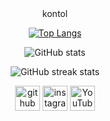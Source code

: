  
<div align="center">
kontol



[![Top Langs](https://github-readme-stats.vercel.app/api/top-langs/?username=XenoNull)](https://github.com/anuraghazra/github-readme-stats)

![GitHub stats](https://github-readme-stats.vercel.app/api?username=XenoNull&show_icons=true)  

![GitHub streak stats](https://github-readme-streak-stats.herokuapp.com/?user=XenoNull)  

[<img src='https://cdn.jsdelivr.net/npm/simple-icons@3.0.1/icons/github.svg' alt='github' height='40'>](https://github.com/XenoNull)  [<img src='https://cdn.jsdelivr.net/npm/simple-icons@3.0.1/icons/instagram.svg' alt='instagram' height='40'>](https://www.instagram.com/bdg.onion/)  [<img src='https://cdn.jsdelivr.net/npm/simple-icons@3.0.1/icons/youtube.svg' alt='YouTube' height='40'>](https://www.youtube.com/channel/BenjaminGuntara)  
</div>
